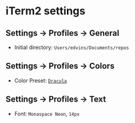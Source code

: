 # iTerm2 settings

## Settings → Profiles → General

* Initial directory: `Users/edvins/Documents/repos`

## Settings → Profiles → Colors

* Color Preset: [`Dracula`](https://draculatheme.com/iterm)

## Settings → Profiles → Text

* Font: `Monaspace Neon`, `14px`
